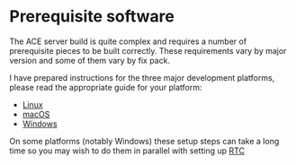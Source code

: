 # Prerequisite software

The ACE server build is quite complex and requires a number of prerequisite pieces to be built correctly. These requirements vary by major version and some of them vary by fix pack.

I have prepared instructions for the three major development platforms, please read the appropriate guide for your platform:

- [Linux](linux.md)
- [macOS](macos.md)
- [Windows](windows.md)

On some platforms (notably Windows) these setup steps can take a long time so you may wish to do them in parallel with setting up [RTC](../rtc/index.md)